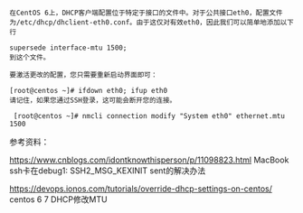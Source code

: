 ```
在CentOS 6上，DHCP客户端配置位于特定于接口的文件中。对于公共接口eth0，配置文件为/etc/dhcp/dhclient-eth0.conf。由于这仅对有效eth0，因此我们可以简单地添加以下行

supersede interface-mtu 1500;
到这个文件。

要激活更改的配置，您只需要重新启动界面即可：

[root@centos ~]# ifdown eth0; ifup eth0
请记住，如果您通过SSH登录，这可能会断开您的连接。
```

```
 [root@centos ~]# nmcli connection modify "System eth0" ethernet.mtu 1500
```
参考资料：

https://www.cnblogs.com/idontknowthisperson/p/11098823.html  MacBook ssh卡在debug1: SSH2_MSG_KEXINIT sent的解决办法


https://devops.ionos.com/tutorials/override-dhcp-settings-on-centos/   centos 6 7 DHCP修改MTU
